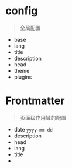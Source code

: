 # config

> 全局配置

- base
- lang
- title
- description
- head
- theme
- plugins
  
# Frontmatter

> 页面级作用域的配置

- date `yyyy-mm-dd`
- description
- head
- lang
- title
- 